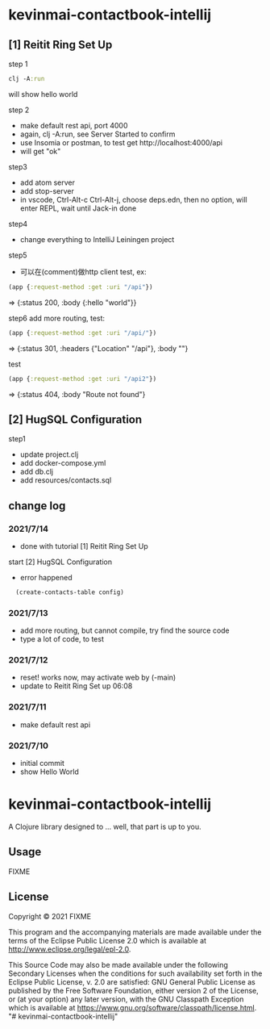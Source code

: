 # kevinmai-contactbook-intellij

## [1] Reitit Ring Set Up
step 1
```clojure
clj -A:run
```
will show hello world

step 2
- make default rest api, port 4000
- again, clj -A:run, see Server Started
  to confirm
- use Insomia or postman, to test get
  http://localhost:4000/api
- will get "ok"

step3
- add atom server
- add stop-server
- in vscode, Ctrl-Alt-c Ctrl-Alt-j, choose deps.edn,
  then no option, will enter REPL, wait until Jack-in
  done
  
step4
- change everything to IntelliJ Leiningen project

step5
- 可以在(comment)做http client test, ex: 
```clojure
(app {:request-method :get :uri "/api"})
```
=> {:status 200, :body {:hello "world"}}

step6
add more routing, test:
```clojure
(app {:request-method :get :uri "/api/"})
```
=> {:status 301, :headers {"Location" "/api"}, :body ""}

test
```clojure
(app {:request-method :get :uri "/api2"})
```
=> {:status 404, :body "Route not found"}

## [2] HugSQL Configuration
step1
- update project.clj
- add docker-compose.yml
- add db.clj
- add resources/contacts.sql

## change log

### 2021/7/14
- done with tutorial [1] Reitit Ring Set Up

start [2] HugSQL Configuration

- error happened
```clojure
  (create-contacts-table config)
```

### 2021/7/13
- add more routing, but cannot compile, try find the source code
- type a lot of code, to test

### 2021/7/12
- reset! works now, may activate web by (-main)
- update to Reitit Ring Set up 06:08

### 2021/7/11
- make default rest api

### 2021/7/10
- initial commit
- show Hello World

#
#
#
#
#
#
#
#
# kevinmai-contactbook-intellij

A Clojure library designed to ... well, that part is up to you.

## Usage

FIXME

## License

Copyright © 2021 FIXME

This program and the accompanying materials are made available under the
terms of the Eclipse Public License 2.0 which is available at
http://www.eclipse.org/legal/epl-2.0.

This Source Code may also be made available under the following Secondary
Licenses when the conditions for such availability set forth in the Eclipse
Public License, v. 2.0 are satisfied: GNU General Public License as published by
the Free Software Foundation, either version 2 of the License, or (at your
option) any later version, with the GNU Classpath Exception which is available
at https://www.gnu.org/software/classpath/license.html.
"# kevinmai-contactbook-intellij" 
